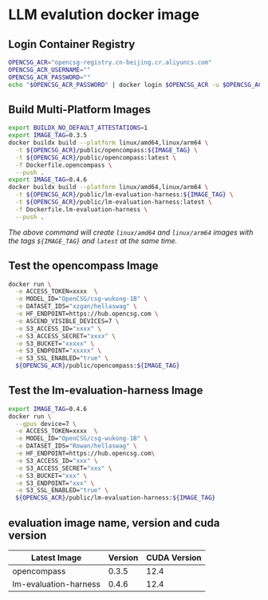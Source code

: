 # LLM evalution docker image

## Login Container Registry
```bash
OPENCSG_ACR="opencsg-registry.cn-beijing.cr.aliyuncs.com"
OPENCSG_ACR_USERNAME=""
OPENCSG_ACR_PASSWORD=""
echo "$OPENCSG_ACR_PASSWORD" | docker login $OPENCSG_ACR -u $OPENCSG_ACR_USERNAME --password-stdin
```

## Build Multi-Platform Images
```bash
export BUILDX_NO_DEFAULT_ATTESTATIONS=1
export IMAGE_TAG=0.3.5
docker buildx build --platform linux/amd64,linux/arm64 \
  -t ${OPENCSG_ACR}/public/opencompass:${IMAGE_TAG} \
  -t ${OPENCSG_ACR}/public/opencompass:latest \
  -f Dockerfile.opencompass \
  --push .
export IMAGE_TAG=0.4.6
docker buildx build --platform linux/amd64,linux/arm64 \
  -t ${OPENCSG_ACR}/public/lm-evaluation-harness:${IMAGE_TAG} \
  -t ${OPENCSG_ACR}/public/lm-evaluation-harness:latest \
  -f Dockerfile.lm-evaluation-harness \
  --push .
```
*The above command will create `linux/amd64` and `linux/arm64` images with the tags `${IMAGE_TAG}` and `latest` at the same time.*

## Test the opencompass Image
```bash
docker run \
  -e ACCESS_TOKEN=xxxx  \
  -e MODEL_ID="OpenCSG/csg-wukong-1B" \
  -e DATASET_IDS="xzgan/hellaswag" \
  -e HF_ENDPOINT=https://hub.opencsg.com \
  -e ASCEND_VISIBLE_DEVICES=7 \
  -e S3_ACCESS_ID="xxxx" \
  -e S3_ACCESS_SECRET="xxxx" \
  -e S3_BUCKET="xxxxx" \
  -e S3_ENDPOINT="xxxxx" \
  -e S3_SSL_ENABLED="true" \
  ${OPENCSG_ACR}/public/opencompass:${IMAGE_TAG}
```

## Test the lm-evaluation-harness Image
```bash
export IMAGE_TAG=0.4.6
docker run \
  --gpus device=7 \
  -e ACCESS_TOKEN=xxxx  \
  -e MODEL_ID="OpenCSG/csg-wukong-1B" \
  -e DATASET_IDS="Rowan/hellaswag" \
  -e HF_ENDPOINT=https://hub.opencsg.com\
  -e S3_ACCESS_ID="xxx" \
  -e S3_ACCESS_SECRET="xxx" \
  -e S3_BUCKET="xxx" \
  -e S3_ENDPOINT="xxx" \
  -e S3_SSL_ENABLED="true" \
  ${OPENCSG_ACR}/public/lm-evaluation-harness:${IMAGE_TAG}
```

## evaluation image name, version and cuda version
| Latest Image | Version | CUDA Version |
| --- | --- | --- |
| opencompass | 0.3.5 | 12.4 |
| lm-evaluation-harness | 0.4.6 | 12.4 |
